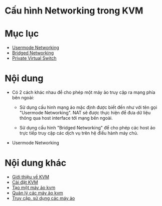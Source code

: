 # Cấu hình Networking trong KVM

# Mục lục

- [Usermode Networking](#usermode-networking)
- [Bridged Networking](#bridging-networking)
- [Private Virtual Switch](#pvs)

# Nội dung

- Có 2 cách khác nhau để cho phép một máy ảo truy cập ra mạng phía bên ngoài:
	
	+ Sử dụng cấu hình mạng ảo mặc định được biết đến như với tên gọi "Usermode Networking". NAT sẽ được thực hiện để đưa dữ liệu thông qua host interface tới mạng bên ngoài.

	+ Sử dụng cấu hình "Bridged Networking" để cho phép các host ảo trực tiếp truy cập các dịch vụ trên hệ điều hành máy chủ.


- Usermode Networking


# Nội dung khác

- [Giới thiệu về KVM](../README.md#about)
- [Cài đặt KVM](Installation.md)
- [Tạo một máy ảo kvm](Guest-creation.md)
- [Quản lý các máy ảo kvm](Guest-management.md)
- [Truy cập, sử dụng các máy ảo](Guest-console-access.md)